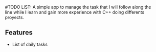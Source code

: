 #TODO LIST:
A simple app to manage the task that I will follow along the line while I learn and gain more experience with C++ doing differents proyects.

## Features
* List of daily tasks
